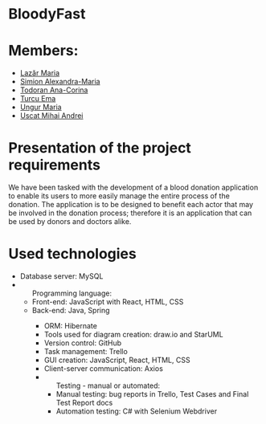 # BloodyFast

# Members:

<ul>
    <li><a href="https://github.com/marialzr">Lazăr Maria</a></li>
    <li><a href="https://github.com/AdaSimion">Simion Alexandra-Maria</a></li>
    <li><a href="hhttps://github.com/Pufcorina">Todoran Ana-Corina</a></li>
    <li><a href="https://github.com/Ema18">Turcu Ema</a></li>
    <li><a href="https://github.com/ungurmaria">Ungur Maria</a></li>
    <li><a href="https://github.com/mihaiuscat">Uscat Mihai Andrei</a></li>
</ul>

# Presentation of the project requirements

We have been tasked with the development of a blood donation application to enable its users to more easily manage the entire process of the donation. The application is to be designed to benefit each actor that may be involved in the donation process; therefore it is an application that can be used by donors and doctors alike.


# Used technologies
<ul>
<li>Database server: MySQL</li>
<li>
    <ul>
        Programming language:
        <li>Front-end: JavaScript with React, HTML, CSS</li>
        <li>Back-end: Java, Spring</li> 
    <ul>
</li>
<li>ORM: Hibernate</li>
<li>Tools used for diagram creation: draw.io and StarUML</li>
<li>Version control: GitHub</li>
<li>Task management: Trello</li>
<li>GUI creation: JavaScript, React, HTML, CSS</li>
<li>Client-server communication: Axios</li>
<li>
    <ul>
    Testing - manual or automated: 
    <li>Manual testing: bug reports in Trello, Test Cases and Final Test Report docs</li>
    <li>Automation testing: C# with Selenium Webdriver</li> 
    </ul>
</li>

</ul>